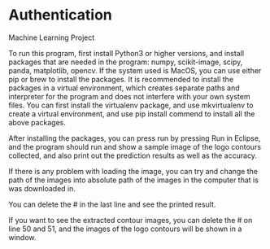 # Authentication
Machine Learning Project

To run this program, first install Python3 or higher versions, and install packages that are needed in the program: numpy, scikit-image, scipy, panda, matplotlib, opencv. If the system used is MacOS, you can use either pip or brew to install the packages. It is recommended to install the packages in a virtual environment, which creates separate paths and interpreter for the program and does not interfere with your own system files. You can first install the virtualenv package, and use mkvirtualenv to create a virtual environment, and use pip install commend to install all the above packages.

After installing the packages, you can press run by pressing Run in Eclipse, and the program should run and show a sample image of the logo contours collected, and also print out the prediction results as well as the accuracy. 

If there is any problem with loading the image, you can try and change the path of the images into absolute path of the images in the computer that is was downloaded in.

You can delete the # in the last line and see the printed result.
 
If you want to see the extracted contour images, you can delete the # on line 50 and 51, and the images of
the logo contours will be shown in a window.
